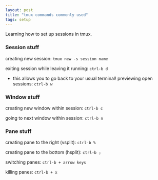 ```yaml
---
layout: post
title: "tmux commands commonly used"
tags: setup
---
```


Learning how to set up sessions in tmux.

### Session stuff

creating new session: `tmux new -s session name`

exiting session while leaving it running: `ctrl-b d`

- this allows you to go back to your usual terminal!
  previewing open sessions: `ctrl-b w`

### Window stuff

creating new window within session: `ctrl-b c`

going to next window within session: `ctrl-b n`

### Pane stuff

creating pane to the right (vsplit): `ctrl-b %`

creating pane to the bottom (hsplit): `ctrl-b ;`

switching panes: `ctrl-b + arrow keys`

killing panes: `ctrl-b + x`

